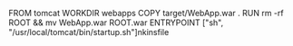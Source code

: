 FROM tomcat 
WORKDIR webapps 
COPY target/WebApp.war .
RUN rm -rf ROOT && mv WebApp.war ROOT.war
ENTRYPOINT ["sh", "/usr/local/tomcat/bin/startup.sh"]nkinsfile
